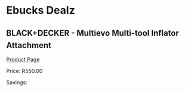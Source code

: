
# Ebucks Dealz
## BLACK+DECKER - Multievo Multi-tool Inflator Attachment
[Product Page](https://www.ebucks.com/web/shop/productSelected.do?prodId=1152962798&catId=370101825)

Price: R550.00

Savings: 


	